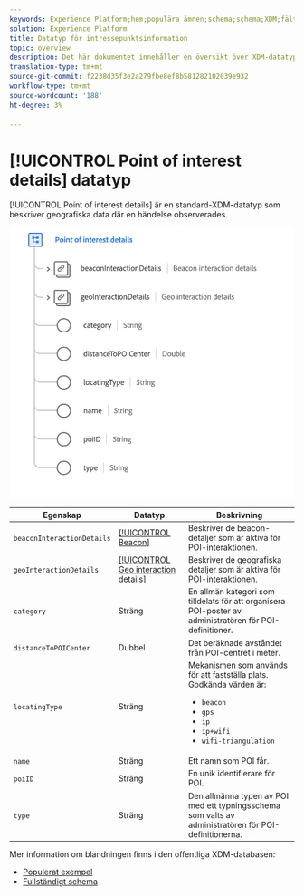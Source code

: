 ```yaml
---
keywords: Experience Platform;hem;populära ämnen;schema;schema;XDM;fält;scheman;scheman;scheman;poi;poi details;punkt of interest;point of interest details;datatyp;datatyp;datatyp;data type;
solution: Experience Platform
title: Datatyp för intressepunktsinformation
topic: overview
description: Det här dokumentet innehåller en översikt över XDM-datatypen Point of Interest Details.
translation-type: tm+mt
source-git-commit: f2238d35f3e2a279fbe8ef8b581282102039e932
workflow-type: tm+mt
source-wordcount: '188'
ht-degree: 3%

---
```



# [!UICONTROL Point of interest details] datatyp

[!UICONTROL Point of interest details] är en standard-XDM-datatyp som beskriver geografiska data där en händelse observerades.

<img src="../images/data-types/poi-details.png" width="550" /><br />

| Egenskap | Datatyp | Beskrivning |
| --- | --- | --- |
| `beaconInteractionDetails` | [[!UICONTROL Beacon]](./beacon.md) | Beskriver de beacon-detaljer som är aktiva för POI-interaktionen. |
| `geoInteractionDetails` | [[!UICONTROL Geo interaction details]](./geo-interaction-details.md) | Beskriver de geografiska detaljer som är aktiva för POI-interaktionen. |
| `category` | Sträng | En allmän kategori som tilldelats för att organisera POI-poster av administratören för POI-definitioner. |
| `distanceToPOICenter` | Dubbel | Det beräknade avståndet från POI-centret i meter. |
| `locatingType` | Sträng | Mekanismen som används för att fastställa plats. Godkända värden är: <ul><li>`beacon`</li><li>`gps`</li><li>`ip`</li><li>`ip+wifi`</li><li>`wifi-triangulation`</li></ul> |
| `name` | Sträng | Ett namn som POI får. |
| `poiID` | Sträng | En unik identifierare för POI. |
| `type` | Sträng | Den allmänna typen av POI med ett typningsschema som valts av administratören för POI-definitionerna. |

Mer information om blandningen finns i den offentliga XDM-databasen:

* [Populerat exempel](https://github.com/adobe/xdm/blob/master/components/datatypes/poi-detail.example.1.json)
* [Fullständigt schema](https://github.com/adobe/xdm/blob/master/components/datatypes/poi-detail.schema.json)